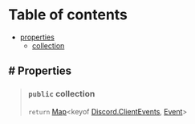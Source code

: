 # Table of contents

- [properties](#-properties)
  - [collection](#-public-collection)

## # Properties

> ### `public` collection
>
> `return` [Map](https://developer.mozilla.org/fr/docs/Web/JavaScript/Reference/Global_Objects/Map)<keyof [Discord.ClientEvents](https://discord.js.org/#/docs/discord.js/stable/class/Client), [Event](https://github.com/Natto-PKP/discord.js-typescript/docs/managers/Event)>
